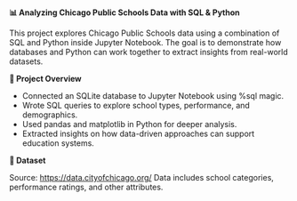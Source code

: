 **📊 Analyzing Chicago Public Schools Data with SQL & Python**

This project explores Chicago Public Schools data using a combination of SQL and Python inside Jupyter Notebook. The goal is to demonstrate how databases and Python can work together to extract insights from real-world datasets.

**🚀 Project Overview**

* Connected an SQLite database to Jupyter Notebook using %sql magic.
* Wrote SQL queries to explore school types, performance, and demographics.
* Used pandas and matplotlib in Python for deeper analysis.
* Extracted insights on how data-driven approaches can support education systems.

**📂 Dataset**

Source: https://data.cityofchicago.org/
 Data includes school categories, performance ratings, and other attributes.
